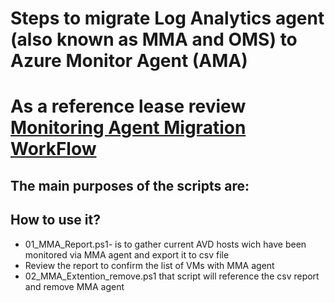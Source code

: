 # Steps to migrate Log Analytics agent (also known as MMA and OMS) to Azure Monitor Agent (AMA)

# As a reference lease review  [Monitoring Agent Migration WorkFlow](https://learn.microsoft.com/en-us/azure/azure-monitor/agents/azure-monitor-agent-migration-tools?tabs=portal-1)

## The main purposes of the scripts are:

## How to use it?

* 01_MMA_Report.ps1- is to gather current AVD hosts wich have been monitored via MMA agent and export it to csv file
* Review the report to confirm the list of VMs with MMA agent
* 02_MMA_Extention_remove.ps1 that script will reference the csv report and remove MMA agent